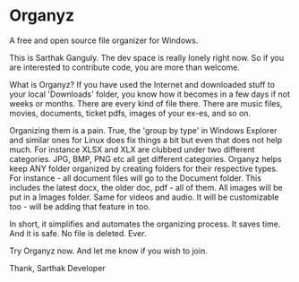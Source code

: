 # Organyz
A free and open source file organizer for Windows.

This is Sarthak Ganguly. The dev space is really lonely right now. So if you are interested to contribute code, you are more than welcome. 

What is Organyz?
If you have used the Internet and downloaded stuff to your local 'Downloads' folder, you know how it becomes in a few days if not weeks or months. There are every kind of file there. There are music files, movies, documents, ticket pdfs, images of your ex-es, and so on.

Organizing them is a pain. True, the 'group by type' in Windows Explorer and similar ones for Linux does fix things a bit but even that does not help much. For instance XLSX and XLX are clubbed under two different categories. JPG, BMP, PNG etc all get different categories. Organyz helps keep ANY folder organized by creating folders for their respective types. For instance - all document files will go to the Document folder. This includes the latest docx, the older doc, pdf - all of them. All images will be put in a Images folder. Same for videos and audio. It will be customizable too - will be adding that feature in too. 

In short, it simplifies and automates the organizing process. It saves time. And it is safe. No file is deleted. Ever.

Try Organyz now. And let me know if you wish to join.

Thank,
Sarthak
Developer
